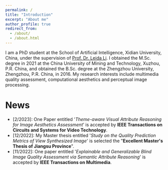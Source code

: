 ```yaml
---
permalink: /
title: "Introduction"
excerpt: "About me"
author_profile: true
redirect_from: 
  - /about/
  - /about.html
---
```


I am a PhD student at the School of Artificial Intelligence, Xidian University, China, under the supervision of [Prof. Dr. Leida Li](https://web.xidian.edu.cn/ldli/). I obtained the M.Sc. degree in 2021 at the China University of Mining and Technology, Xuzhou, P.R. China, and obtained the B.Sc. degree at the Zhengzhou University, Zhengzhou, P.R. China, in 2016. My research interests include multimedia quality assessment, computational aesthetics and perceptual image processing.

News
======
* [2/2023]: One Paper entitled '*Theme-aware Visual Attribute Reasoning for Image Aesthetics Assessment*' is accepted by **IEEE Transactions on Circuits and Systems for Video Technology**.
* [12/2022]: My Master thesis entitled '*Study on the Quality Prediction Metrics of View Synthesized Image*' is selected the "**Excellent Master's Thesis of Jiangsu Province**".
* [11/2022]: One paper entitled '*Explainable and Generalizable Blind Image Quality Assessment via Semantic Attribute Reasoning*' is accepted by **IEEE Transactions on Multimedia**.
